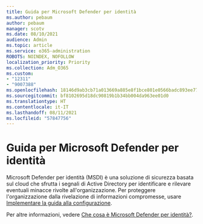 ```yaml
---
title: Guida per Microsoft Defender per identità
ms.author: pebaum
author: pebaum
manager: scotv
ms.date: 08/10/2021
audience: Admin
ms.topic: article
ms.service: o365-administration
ROBOTS: NOINDEX, NOFOLLOW
localization_priority: Priority
ms.collection: Adm_O365
ms.custom:
- "12311"
- "9007388"
ms.openlocfilehash: 18146d9ab3cb71a013669a885e8f1bce801e0566badc893ee77fec5305eb812a
ms.sourcegitcommit: bf8102695d18dc90819b1b34bb004da963ee01d0
ms.translationtype: HT
ms.contentlocale: it-IT
ms.lasthandoff: 08/11/2021
ms.locfileid: "57847756"
---
```

# <a name="microsoft-defender-for-identity-guide"></a>Guida per Microsoft Defender per identità

Microsoft Defender per identità (MSDI) è una soluzione di sicurezza basata sul cloud che sfrutta i segnali di Active Directory per identificare e rilevare eventuali minacce rivolte all'organizzazione. Per proteggere l'organizzazione dalla rivelazione di informazioni compromesse, usare [Implementare la guida alla configurazione](https://portal.office.com/adminportal/home?#/modernonboarding/microsoftdefenderforidentitysetupguide). 

Per altre informazioni, vedere [Che cosa è Microsoft Defender per identità?](/defender-for-identity/what-is).  

